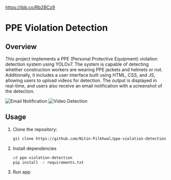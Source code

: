 https://ibb.co/Rb2BCz9
# PPE Violation Detection

## Overview
This project implements a PPE (Personal Protective Equipment) violation detection system using YOLOv7. The system is capable of detecting whether construction workers are wearing PPE jackets and helmets or not. Additionally, it includes a user interface built using HTML, CSS, and JS, allowing users to upload videos for detection. The output is displayed in real-time, and users also receive an email notification with a screenshot of the detection.

![Email Notification](https://drive.google.com/file/d/1dXhJZl_HMd64_M1paYMwC2TP4KoRgCXz/view?usp=sharing)
![Video Detection](https://drive.google.com/file/d/1EJ-J_IRv1m1vMaaxALm7707G5Z5ynoUX/view?usp=sharing)

## Usage
1. Clone the repository:
   ```bash
   git clone https://github.com/Nitin-Pilkhwal/ppe-violation-detection.git
2. Install dependencies
      ```bash
   cd ppe-violation-detection
   pip install -r requirements.txt
3. Run app

